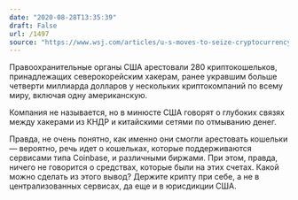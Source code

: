 ```yaml
---
date: "2020-08-28T13:35:39"
draft: False
url: /1497
source: "https://www.wsj.com/articles/u-s-moves-to-seize-cryptocurrency-accounts-linked-to-north-korean-heists-11598564571"
---
```


Правоохранительные органы США арестовали 280 криптокошельков, принадлежащих северокорейским хакерам, ранее укравшим больше четверти миллиарда долларов у нескольких криптокомпаний по всему миру, включая одну американскую.

Компания не называется, но в минюсте США говорят о глубоких связях между хакерами из КНДР и китайскими сетями по отмыванию денег.

Правда, не очень понятно, как именно они смогли арестовать кошельки — вероятно, речь идет о кошельках, которые поддерживаются сервисами типа Coinbase,  и различными биржами. При этом, правда, ничего не говорится о средствах, которые были на этих счетах. Какой можно сделать из этого вывод? Держите крипту при себе, а не в централизованных сервисах, да еще и в юрисдикции США.
